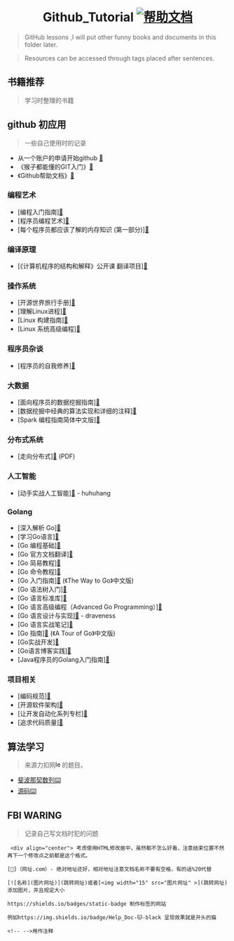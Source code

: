  <div align="center"> 
  
# Github_Tutorial [![帮助文档](https://img.shields.io/badge/Help_Doc-🐱-black)](https://docs.github.com/en/get-started)
<div align="left">
 
>GitHub lessons ,I will put other funny books and documents in this folder later.

>Resources can be accessed through tags placed after sentences.

## 书籍推荐
>学习时整理的书籍
## github 初应用 
>一些自己使用时的记录

* 从一个账户的申请开始github [📝](Introduction/1.How%20to%20sign%20up%20for%20a%20GitHub%20account.md)
* 《猴子都能懂的GIT入门》[📖](http://backlogtool.com/git-guide/cn/)
* 《Github帮助文档》[📖](https://github.com/waylau/github-help)

### 编程艺术

* [编程入门指南][📖](http://www.kancloud.cn/kancloud/intro-to-prog/52592)
* [程序员编程艺术][📖](https://github.com/julycoding/The-Art-Of-Programming-by-July)
* [每个程序员都应该了解的内存知识 (第一部分)][📖](http://www.oschina.net/translate/what-every-programmer-should-know-about-memory-part1)


### 编译原理

* [《计算机程序的结构和解释》公开课 翻译项目][📖](https://github.com/DeathKing/Learning-SICP)
  
### 操作系统

* [开源世界旅行手册][📖](http://i.linuxtoy.org/docs/guide/index.html)
* [理解Linux进程][📖](https://github.com/tobegit3hub/understand_linux_process)
* [Linux 构建指南][📖](http://works.jinbuguo.com/lfs/lfs62/index.html)
* [Linux 系统高级编程][📖](http://sourceforge.net/projects/elpi/)


### 程序员杂谈

* [程序员的自我修养][📖](http://www.kancloud.cn/kancloud/a-programmer-prepares)
  
### 大数据

* [面向程序员的数据挖掘指南][📖](http://dataminingguide.books.yourtion.com)
* [数据挖掘中经典的算法实现和详细的注释][📖](https://github.com/linyiqun/DataMiningAlgorithm)
* [Spark 编程指南简体中文版][📖](https://aiyanbo.gitbooks.io/spark-programming-guide-zh-cn/content/)


### 分布式系统

* [走向分布式][📖](http://dcaoyuan.github.io/papers/pdfs/Scalability.pdf) (PDF)

### 人工智能

* [动手实战人工智能][📖](https://aibydoing.com) - huhuhang

### Golang

* [深入解析 Go][📖](https://tiancaiamao.gitbooks.io/go-internals/content/zh)
* [学习Go语言][📖](http://mikespook.com/learning-go/)
* [Go 编程基础][📖](https://github.com/Unknwon/go-fundamental-programming)
* [Go 官方文档翻译][📖](https://github.com/golang-china/golangdoc.translations)
* [Go 简易教程][📖](https://github.com/songleo/the-little-go-book_ZH_CN)
* [Go 命令教程][📖](https://github.com/hyper-carrot/go_command_tutorial)
* [Go 入门指南][📖](https://github.com/Unknwon/the-way-to-go_ZH_CN) (《The Way to Go》中文版)
* [Go 语法树入门][📖](https://github.com/chai2010/go-ast-book)
* [Go 语言标准库][📖](https://github.com/polaris1119/The-Golang-Standard-Library-by-Example)
* [Go 语言高级编程（Advanced Go Programming）][📖](https://github.com/chai2010/advanced-go-programming-book)
* [Go 语言设计与实现][📖](https://draveness.me/golang) - draveness
* [Go 语言实战笔记][📖](https://github.com/rujews/go-in-action-notes)
* [Go 指南][📖](https://tour.go-zh.org/list) (《A Tour of Go》中文版)
* [Go实战开发][📖](https://github.com/astaxie/go-best-practice)
* [Go语言博客实践][📖](https://github.com/achun/Go-Blog-In-Action)
* [Java程序员的Golang入门指南][📖](http://blog.csdn.net/dc_726/article/details/46565241)

### 项目相关

* [编码规范][📖](https://github.com/ecomfe/spec)
* [开源软件架构][📖](http://www.ituring.com.cn/book/1143)
* [让开发自动化系列专栏][📖](https://wizardforcel.gitbooks.io/ibm-j-ap)
* [追求代码质量][📖](https://wizardforcel.gitbooks.io/ibm-j-cq)

## 算法学习
> 来源力扣网[<img width="15" src="https://leetcode.cn/favicon.ico" alt="leetcode" >](https://leetcode.cn/)的题目。

* [斐波那契数列⌨️](./数据结构/1_斐波那契数列/README.md)
* [源码⌨️](./数据结构/NowCode)

## FBI WARING 
>记录自己写文档时犯的问题
```
 <div align="center"> 考虑使用HTML修改居中，虽然都不怎么好看，注意结束位置不然再下一个修改点之前都是这个格式。

[📝]（网址.com）- 绝对地址还好，相对地址注意文档名称不要有空格，有的话%20代替

[![名称](图片网址)](跳转网址)或者[<img width="15" src="图片网址" >](跳转网址) 添加图片，并且规定大小

https://shields.io/badges/static-badge 制作标签的网站 

例如https://img.shields.io/badge/Help_Doc-🐱-black 呈现效果就是开头的猫

<!-- -->用作注释
```
​​<!-- 📖 📘 📚 📝 📜 📌 🧠 💡 🤯 🎯 🧩 🔍 ⌨️ 💻 ⚙️ 🔧 🛠️ 📦 🐱 🐶 🍩 🎮 ✨ 🌟 ✅ 🏆 🚀 🌱 🎉
https://shields.io/badges/static-badge 制作标签网站-->

